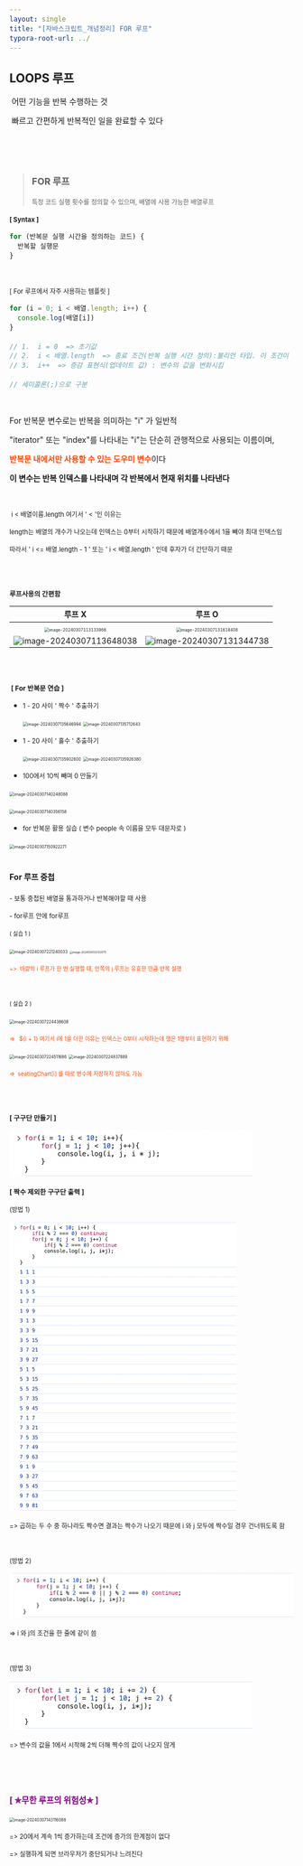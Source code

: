 ```yaml
---
layout: single
title: "[자바스크립트_개념정리] FOR 루프"
typora-root-url: ../
---
```




## LOOPS   루프

​	어떤 기능을 반복 수행하는 것

​	빠르고 간편하게 반복적인 일을 완료할 수 있다

​	



<br>

> ### FOR 루프
>
><span style="font-size:80%">특정 코드 실행 횟수를 정의할 수 있으며, 배열에 사용 가능한 배열루프</span>





<span style="font-size:80%; font-weight:bold">[ Syntax ]</span>

```javascript
for (반복문 실행 시간을 정의하는 코드) {
  반복할 실행문
}
```

<br>

<span style="font-size:80%">[ For 루프에서 자주 사용하는 템플릿 ]</span>

```javascript
for (i = 0; i < 배열.length; i++) {
  console.log(배열[i])
}

// 1.  i = 0  => 초기값
// 2.  i < 배열.length  => 종료 조건(반복 실행 시간 정의):불리언 타입. 이 조건이 거짓이 될 때 루프가 종료
// 3.  i++  => 증감 표현식(업데이트 값) : 변수의 값을 변화시킴

// 세미콜론(;)으로 구분
```

<br>

For 반복문 변수로는 반복을 의미하는 "i" 가 일반적

"iterator" 또는 "index"를 나타내는 "i"는 단순히 관행적으로 사용되는 이름이며, 

<span style="color:orangered"> **반복문 내에서만 사용할 수 있는 도우미 변수**</span>이다

**이 변수는 반복 인덱스를 나타내며 각 반복에서 현재 위치를 나타낸다**

<br>

<span style="font-size:80%;"> i < 배열이름.length 여기서 ' < '인 이유는  </span>

<span style="font-size:80%">length는 배열의 개수가 나오는데 인덱스는 0부터 시작하기 때문에 배열개수에서 1을 빼야 최대 인덱스임</span>

<span style="font-size:80%">따라서 ' i <= 배열.length - 1 '  또는  ' i < 배열.length ' 인데 후자가 더 간단하기 때문</span>

<br>

<br>

<span style="font-size:85%; font-weight:bold">루프사용의 간편함</span>


|                            루프 X                            |                            루프 O                            |
| :----------------------------------------------------------: | :----------------------------------------------------------: |
| <img src="/images/2024-03-07-loops/image-20240307113133966.png" alt="image-20240307113133966" style="zoom:50%;" /> | <img src="/images/2024-03-07-loops/image-20240307131618408.png" alt="image-20240307131618408" style="zoom:50%;" /> |
| <img src="/images/2024-03-07-loops/image-20240307113648038.png" alt="image-20240307113648038"  /> | <img src="/images/2024-03-07-loops/image-20240307131344738.png" alt="image-20240307131344738"  /> |

<br>

<br>

<span style="font-size:85%; font-weight:bold"> [ For 반복문 연습 ]</span>



- <span style="font-size:80%">1 - 20 사이 ' 짝수 ' 추출하기</span>

  <img src="/images/2024-03-07-loops/image-20240307135646994.png" alt="image-20240307135646994" style="zoom:50%;" />

  <img src="/images/2024-03-07-loops/image-20240307135712643.png" alt="image-20240307135712643" style="zoom:50%;" />

  <br>

- <span style="font-size:80%">1 - 20 사이 ' 홀수 ' 추출하기</span>

  

  <img src="/images/2024-03-07-loops/image-20240307135902800.png" alt="image-20240307135902800" style="zoom:50%;" />

  <img src="/images/2024-03-07-loops/image-20240307135926380.png" alt="image-20240307135926380" style="zoom:50%;" />

  <br>

- <span style="font-size:80%">100에서 10씩 빼며 0 만들기</span>

  

​	<img src="/images/2024-03-07-loops_For/image-20240307140248088.png" alt="image-20240307140248088" style="zoom:50%;" />

 <img src="/images/2024-03-07-loops_For/image-20240307140356158.png" alt="image-20240307140356158" style="zoom:50%;" />

<br>

- <span style="font-size:80%">for 반복문 활용 실습 ( 변수 people 속 이름을 모두 대문자로 )</span>

<img src="/images/2024--03-07-loops_array/image-20240307150922271.png" alt="image-20240307150922271" style="zoom:50%;" />

<br>

<br>

####  For 루프 중첩 



<span style="font-size:80%">- 보통 중첩된 배열을 통과하거나 반복해야할 때 사용</span>

<span style="font-size:80%">- for루프 안에 for루프</span>



<span style="font-size:70%">( 실습 1 ) </span>

<img src="/images/2024--03-07-loops_array/image-20240307221240033.png" alt="image-20240307221240033" style="zoom:50%;" />

<img src="/images/2024--03-07-loops_array/image-20240307221331711.png" alt="image-20240307221331711" style="zoom: 33%;" />

<span style="color:orangered; font-size:70%">=>  바깥의 i 루프가 한 번 실행할 때, 안쪽의 j 루프는 유효한 만큼 반복 실행 </span>



<br>

<span style="font-size:70%">( 실습 2 )</span>

<img src="/images/2024--03-07-loops_array/image-20240307224438608.png" alt="image-20240307224438608" style="zoom:50%;" />

<span style="color:orangered; font-size:70%">=>   ${i + 1} 여기서 i에 1을 더한 이유는 인덱스는 0부터 시작하는데 행은 1행부터 표현하기 위해</span>

<img src="/images/2024--03-07-loops_array/image-20240307224511686.png" alt="image-20240307224511686" style="zoom:50%;" />

<img src="/images/2024--03-07-loops_array/image-20240307224837889.png" alt="image-20240307224837889" style="zoom:50%;" />

<span style="color:orangered; font-size:70%">=>  seatingChart[i] 를 따로 변수에 저장하지 않아도 가능</span>

<br>

<br>

**<span style="font-size:85%">[ 구구단 만들기 ]</span>**

<img src="/images/2024-03-07-loops_For/image-20240417210118834.png" alt="image-20240417210118834" style="zoom:50%;" />



**<span style="font-size:85%">[ 짝수 제외한 구구단 출력 ]</span>**

<span style="font-size:80%">(방법 1)</span>

<img src="/images/2024-03-07-loops_For/image-20240417211602692.png" alt="image-20240417211602692" style="zoom:50%;" />

<span style="font-size:80%">=> 곱하는 두 수 중 하나라도 짝수면 결과는 짝수가 나오기 때문에 i 와 j 모두에 짝수일 경우 건너뛰도록 함</span>

<br>

<span style="font-size:80%">(방법 2)</span>

<img src="/images/2024-03-07-loops_For/image-20240417212552999.png" alt="image-20240417212552999" style="zoom:50%;" />

<span style="font-size:80%">=> i 와 j의 조건을 한 줄에 같이 씀</span>

<br>

<span style="font-size:80%">(방법 3)</span>

<img src="/images/2024-03-07-loops_For/image-20240417213327556.png" alt="image-20240417213327556" style="zoom:50%;" />

<span style="font-size:80%">=> 변수의 값을 1에서 시작해 2씩 더해 짝수의 값이 나오지 않게</span>

<br>

<br>

<br>

<span style="color:purple; font-weight:bold; font-size:105%">[ ✯무한 루프의 위험성✯ ]</span>



<img src="/images/2024-03-07-loops/image-20240307143116088.png" alt="image-20240307143116088" style="zoom:50%;" />

<span style="font-size:80%">=>  20에서 계속 1씩 증가하는데 조건에 증가의 한계점이 없다</span>

<span style="font-size:80%">=>  실행하게 되면 브라우저가 중단되거나 느려진다</span>

